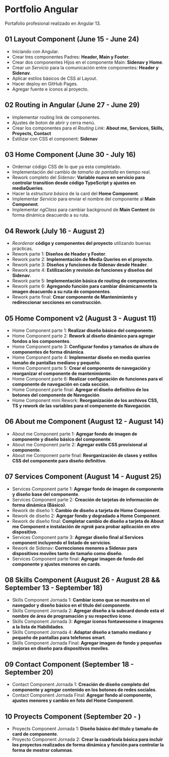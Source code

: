 # Portfolio Angular

Portafolio profesional realizado en Angular 13.

## 01 Layout Component (June 15 - June 24)

- Iniciando con Angular.
- Crear tres componentes Padres: **Header, Main y Footer**.
- Crear dos componentes Hijos en el componente Main: **Sidenav y Home**.
- Crear un _Servicio_ para la comunicación entre componentes: **Header y Sidenav**.
- Aplicar estilos básicos de CSS al Layout.
- Hacer deploy en GitHub Pages.
- Agregar fuente e iconos al proyecto.

## 02 Routing in Angular (June 27 - June 29)

- Implementar routing link de componentes.
- Ajustes de boton de abrir y cerra menú.
- Crear los componentes para el _Routing Link_: **About me, Services, Skills, Proyects, Contact**
- Estilizar con CSS el component: **Sidenav**

## 03 Home Component (June 30 - July 16)

- Ordernar código CSS de lo que ya esta completado.
- Implementación del cambio de _tamaño de pantalla_ en tiempo real.
- Rework completo del _Sidenav_: **Variable nueva en servicio para controlar transition desde código TypeScript y ajustes en mediaQueries**.
- Hacer la _estructura básica_ de la card del **Home Component**.
- Implementar _Servicio_ para enviar el nombre del componente al **Main Component**.
- Implementar _ngClass_ para cambiar background de **Main Content** de forma dinámica deacuerdo a su ruta.

## 04 Rework (July 16 - August 2)

- _Reordenar_ **código y componentes del proyecto** utilizando buenas prácticas.
- Rework parte 1: **Diseños de Header y Footer**.
- Rework parte 2: **Implementación de Media Queries en el proyecto**.
- Rework parte 3: **Diseños y funciones de Sidenav desde Header**.
- Rework parte 4: **Estilización y revisión de funciones y diseños del Sidenav**.
- Rework parte 5: **Implementación básica de routing de componentes**.
- Rework parte 6: **Agregando función para cambiar dinámicamente la imagen deacuerdo a su ruta de componentes**.
- Rework parte final: **Crear componente de Mantenimiento y redireccionar secciones en construcción**.

## 05 Home Component v2 (August 3 - August 11)

- Home Component parte 1: **Realizar diseño básico del componente**.
- Home Component parte 2: **Rework al diseño dinámico para agregar fondos a los componentes**.
- Home Component parte 3: **Configurar fondos y tamaños de altura de componentes de forma dinámica**.
- Home Component parte 4: **Implementar diseño en media queries tamaño de pantallas mediano y pequeño**.
- Home Component parte 5: **Crear el componente de navegación y reorganizar el componente de mantenimiento**.
- Home Component parte 6: **Realizar configuración de funciones para el componente de navegación en cada sección**.
- Home Component parte final: **Agregar el diseño definitivo de los botones del componente de Navegación**.
- Home Component mini Rework: **Reorganización de los archivos CSS, TS y rework de las variables para el componente de Navegación**.

## 06 About me Component (August 12 - August 14)

- About me Component parte 1: **Agregar fondo de imagen de componente y diseño básico del componente**.
- About me Component parte 2: **Agregar estilo CSS provisional al componente**.
- About me Component parte final: **Reorganización de clases y estilos CSS del componente para diseño definitivo**.

## 07 Services Component (August 14 - August 25)

- Services Component parte 1: **Agregar fondo de imagen de componente y diseño base del componente**.
- Services Component parte 2: **Creación de tarjetas de información de forma dinámica (Básico)**.
- Rework de diseño 1: **Cambio de diseño a tarjeta de Home Component**.
- Rework de diseño 2: **Agregar fondo y degradado a Home Component**.
- Rework de diseño final: **Completar cambio de diseño a tarjeta de About me Component e instalación de _ngrok_ para probar aplicación en otro dispositivo**.
- Services Component parte 3: **Agregar diseño final al Services component incluyendo el listado de servicios**.
- Rework de Sidenav: **Correcciones menores a Sidenav para dispositivos moviles tanto de tamaño como diseño**.
- Services Component parte final: **Agregar imagen de fondo del componente y ajustes menores en cards**.

## 08 Skills Component (August 26 - August 28 && September 13 - September 18)

- Skills Component Jornada 1: **Cambiar icono que se muestra en el navegador y diseño básico en el titulo del componente**.
- Skills Component Jornada 2: **Agregar diseño a la subcard donde esta el nombre de área de programación y su respectivo icono**.
- Skills Component Jornada 3: **Agregar iconos fontawesome e imagenes a la lista de Habilidades**.
- Skills Component Jornada 4: **Adaptar diseño a tamaño mediano y pequeño de pantallas para telefonos smart**.
- Skills Component Jornada Final: **Agregar imagen de fondo y pequeñas mejoras en diseño para dispositivos moviles**.

## 09 Contact Component (September 18 - September 20)

- Contact Component Jornada 1: **Creación de diseño completo del componente y agregar contenido en los botones de redes sociales**.
- Contact Component Jornada Final: **Agregar fondo al componente, ajustes menores y cambio en foto del Home Component**.

## 10 Proyects Component (September 20 - )

- Proyects Component Jornada 1: **Diseño básico del titulo y tamaño de card de componente**.
- Proyecto Component Jornada 2: **Crear la cuadrícula básica para incluir los proyectos realizados de forma dinámica y función para controlar la forma de mostrar columnas**.
